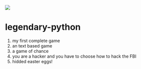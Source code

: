 <img src="http://polymorph.cool/wp-content/uploads/2017/02/blender-brussels-logo.png"/>

# legendary-python
1. my first complete game
2. an text based game
3. a game of chance
4. you are a hacker and you have to choose how to hack the FBI
5. hidded easter eggs!
